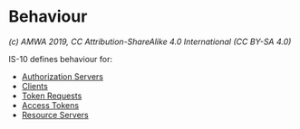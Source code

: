 # Behaviour

_(c) AMWA 2019, CC Attribution-ShareAlike 4.0 International (CC BY-SA 4.0)_

IS-10 defines behaviour for:

- [Authorization Servers](4.1.%20Behaviour%20-%20Authorization%20Servers.md)
- [Clients](4.2.%20Behaviour%20-%20Clients.md)
- [Token Requests](4.3.%20Behaviour%20-%20Token%20Requests.md)
- [Access Tokens](4.4.%20Behaviour%20-%20Access%20Tokens.md)
- [Resource Servers](4.5.%20Behaviour%20-%20Resource%20Servers.md)

